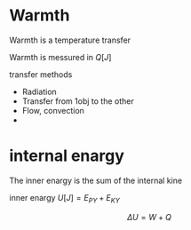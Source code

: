 # Warmth

Warmth is a temperature transfer

Warmth is messured in $Q[J]$

transfer methods

- Radiation
- Transfer from 1obj to the other
- Flow, convection
-

# internal enargy

The inner enargy is the sum of the internal kine

inner enargy $U[J] = E_{PY} + E_{KY}$

$$\Delta U = W + Q$$

